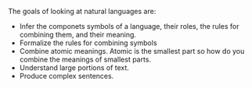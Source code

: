 The goals of looking at natural languages are:

- Infer the componets symbols of a language, their roles, the rules for combining them, and their meaning.
- Formalize the rules for combining symbols
- Combine atomic meanings. Atomic is the smallest part so how do you combine the meanings of smallest parts.
- Understand large portions of text.
- Produce complex sentences. 

